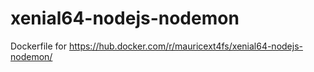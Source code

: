 # xenial64-nodejs-nodemon
Dockerfile for https://hub.docker.com/r/mauricext4fs/xenial64-nodejs-nodemon/

